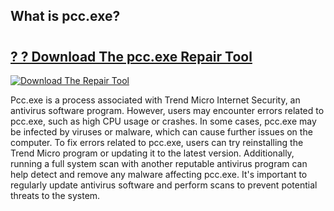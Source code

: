 ## What is pcc.exe? 

# <h2><a href="https://exedetect.com/download.php?pcc.exe">? ? Download The pcc.exe Repair Tool</a></h2>

[![Download The Repair Tool](https://exedetect.com/download-button.jpg)](https://exedetect.com/download.php?pcc.exe)

Pcc.exe is a process associated with Trend Micro Internet Security, an antivirus software program. However, users may encounter errors related to pcc.exe, such as high CPU usage or crashes. In some cases, pcc.exe may be infected by viruses or malware, which can cause further issues on the computer. To fix errors related to pcc.exe, users can try reinstalling the Trend Micro program or updating it to the latest version. Additionally, running a full system scan with another reputable antivirus program can help detect and remove any malware affecting pcc.exe. It's important to regularly update antivirus software and perform scans to prevent potential threats to the system.